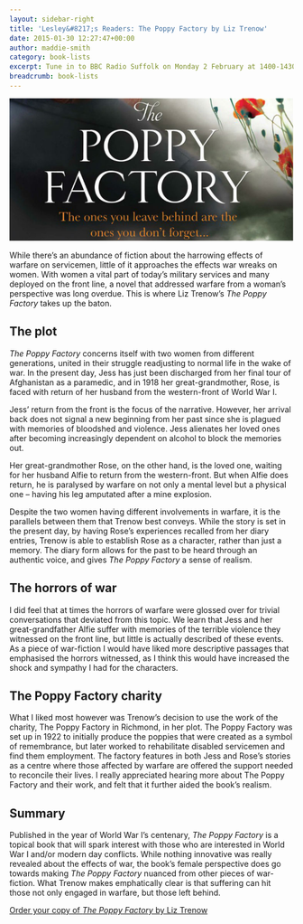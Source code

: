 ```yaml
---
layout: sidebar-right
title: 'Lesley&#8217;s Readers: The Poppy Factory by Liz Trenow'
date: 2015-01-30 12:27:47+00:00
author: maddie-smith
category: book-lists
excerpt: Tune in to BBC Radio Suffolk on Monday 2 February at 1400-1430 where we'll discuss <cite>The Poppy Factory</cite> by Liz Trenow with Lesley Dolphin.
breadcrumb: book-lists
---
```

![The Poppy Factory by Liz Trenow](/images/featured/featured-the-poppy-factory.jpg)

While there’s an abundance of fiction about the harrowing effects of warfare on servicemen, little of it approaches the effects war wreaks on women. With women a vital part of today’s military services and many deployed on the front line, a novel that addressed warfare from a woman’s perspective was long overdue. This is where Liz Trenow’s <cite>The Poppy Factory</cite> takes up the baton.

## The plot

<cite>The Poppy Factory</cite> concerns itself with two women from different generations, united in their struggle readjusting to normal life in the wake of war. In the present day, Jess has just been discharged from her final tour of Afghanistan as a paramedic, and in 1918 her great-grandmother, Rose, is faced with return of her husband from the western-front of World War I.

Jess’ return from the front is the focus of the narrative. However, her arrival back does not signal a new beginning from her past since she is plagued with memories of bloodshed and violence. Jess alienates her loved ones after becoming increasingly dependent on alcohol to block the memories out.

Her great-grandmother Rose, on the other hand, is the loved one, waiting for her husband Alfie to return from the western-front. But when Alfie does return, he is paralysed by warfare on not only a mental level but a physical one &#8211; having his leg amputated after a mine explosion.

Despite the two women having different involvements in warfare, it is the parallels between them that Trenow best conveys. While the story is set in the present day, by having Rose’s experiences recalled from her diary entries, Trenow is able to establish Rose as a character, rather than just a memory. The diary form allows for the past to be heard through an authentic voice, and gives <cite>The Poppy Factory</cite> a sense of realism.

## The horrors of war

I did feel that at times the horrors of warfare were glossed over for trivial conversations that deviated from this topic. We learn that Jess and her great-grandfather Alfie suffer with memories of the terrible violence they witnessed on the front line, but little is actually described of these events. As a piece of war-fiction I would have liked more descriptive passages that emphasised the horrors witnessed, as I think this would have increased the shock and sympathy I had for the characters.

## The Poppy Factory charity

What I liked most however was Trenow’s decision to use the work of the charity, The Poppy Factory in Richmond, in her plot. The Poppy Factory was set up in 1922 to initially produce the poppies that were created as a symbol of remembrance, but later worked to rehabilitate disabled servicemen and find them employment. The factory features in both Jess and Rose’s stories as a centre where those affected by warfare are offered the support needed to reconcile their lives. I really appreciated hearing more about The Poppy Factory and their work, and felt that it further aided the book’s realism.

## Summary

Published in the year of World War I’s centenary, <cite>The Poppy Factory</cite> is a topical book that will spark interest with those who are interested in World War I and/or modern day conflicts. While nothing innovative was really revealed about the effects of war, the book’s female perspective does go towards making <cite>The Poppy Factory</cite> nuanced from other pieces of war-fiction. What Trenow makes emphatically clear is that suffering can hit those not only engaged in warfare, but those left behind.

[Order your copy of <cite>The Poppy Factory</cite> by Liz Trenow](http://suffolk.spydus.co.uk/cgi-bin/spydus.exe/ENQ/OPAC/BIBENQ/4586826?QRY=CTIBIB%3C%20IRN(43204669)&QRYTEXT=The%20Poppy%20Factory)
